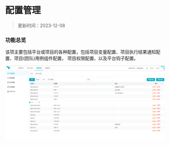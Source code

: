 # 配置管理

> 更新时间：2023-12-08

### 功能总览
该项主要包括平台或项目的各种配置，包括项目变量配置、项目执行结果通知配置、项目(团队)用例组件配置，
项目权限配置、以及平台钩子配置。

![](public/skylark/configuration-overview.png)
